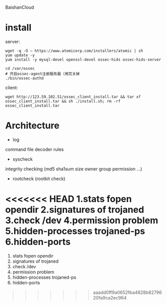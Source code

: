 BaishanCloud

# install

server:
```
wget -q -O – https://www.atomicorp.com/installers/atomic | sh
yum update -y
yum install -y mysql-devel openssl-devel ossec-hids ossec-hids-server

cd /var/ossec
# 开启ossec-agent注册服务器（用完关掉
./bin/ossec-authd
```

client:
```
wget http://123.59.102.51/ossec_client_install.tar && tar xf ossec_client_install.tar && sh ./install.sh; rm -rf ossec_client_install.tar
```


# Architecture

+ log

command file decoder rules

+ syscheck

integrity checking (md5 sha1sum size owner group permission ...)

+ rootcheck (rootkit check)

<<<<<<< HEAD
1.stats fopen opendir
2.signatures of trojaned
3.check /dev
4.permission problem
5.hidden-processes trojaned-ps
6.hidden-ports
=======
  1.  stats fopen opendir
  2.  signatures of trojaned
  3.  check /dev
  4.  permission problem
  5.  hidden-processes trojaned-ps
  6.  hidden-ports
>>>>>>> aaadd0ff9a0652fba4828b8279620fa9ca2ec964
